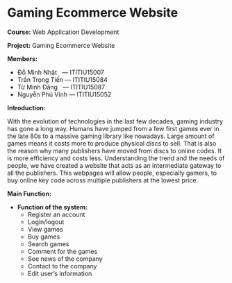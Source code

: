 # Gaming Ecommerce Website

**Course:** Web Application Development

**Project:** Gaming Ecommerce Website

**Members:**

- Đỗ Minh Nhật&nbsp;&nbsp;&nbsp;&mdash;&nbsp;ITITIU15007
- Trần Trọng Tiến&nbsp;&mdash;&nbsp;ITITIU15084
- Từ Minh Đăng&nbsp;&nbsp;&nbsp;&mdash;&nbsp;ITITIU15087
- Nguyễn Phú Vinh&nbsp;&mdash;&nbsp;ITITIU15052

**Introduction:**

With the evolution of technologies in the last few decades, gaming industry has gone a long way. Humans have jumped from a few first games ever in the late 80s to a massive gaming library like nowadays. Large amount of games means it costs more to produce physical discs to sell. That is also the reason why many publishers have moved from discs to online codes. It is more efficiency and costs less. Understanding the trend and the needs of people, we have created a website that acts as an intermediate gateway to all the publishers. This webpages will allow people, especially gamers, to buy online key code across multiple publishers at the lowest price.

**Main Function:**

- **Function of the system:**
  - Register an account
  - Login/logout
  - View games
  - Buy games
  - Search games
  - Comment for the games
  - See news of the company
  - Contact to the company
  - Edit user’s information
